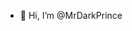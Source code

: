 - 👋 Hi, I’m @MrDarkPrince
<!---
MrDarkPrince/MrDarkPrince is a ✨ special ✨ repository because its `README.md` (this file) appears on your GitHub profile.
You can click the Preview link to take a look at your changes.
--->
